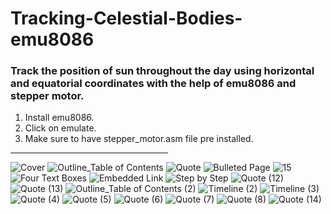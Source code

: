 # Tracking-Celestial-Bodies-emu8086
<h3> Track the position of sun throughout the day using horizontal and equatorial coordinates with the help of emu8086 and stepper motor.</h3>
<ol>  
  <li>Install emu8086.</li>
  <li>Click on emulate.</li>
  <li>Make sure to have stepper_motor.asm file pre installed.</li>
</ol>
<hr style="width:50%;text-align:left;margin-left:0">

![Cover](https://user-images.githubusercontent.com/62770603/148592545-f2e06082-51bf-4da0-a3df-f8432e770e31.png)
![Outline_Table of Contents](https://user-images.githubusercontent.com/62770603/148592582-4256deb8-7b1e-42dc-beb7-40bad097eaa5.png)
![Quote](https://user-images.githubusercontent.com/62770603/148592732-c5ac6211-997e-43c4-8f49-aee98de1e5f7.png)
![Bulleted Page](https://user-images.githubusercontent.com/62770603/148592655-ee9a6823-3836-45d8-853b-dcad56046b19.png)
![15](https://user-images.githubusercontent.com/62770603/148592658-d188aef9-f6e1-4dcc-9032-fcab3e9042e4.png)
![Four Text Boxes](https://user-images.githubusercontent.com/62770603/148592669-c8d439ae-644a-4a58-b4c5-f34e708e9943.png)
![Embedded Link](https://user-images.githubusercontent.com/62770603/148592671-9a66504c-a5f8-4637-9212-a68ad40d23c7.png)
![Step by Step](https://user-images.githubusercontent.com/62770603/148592736-d242c996-b6f0-4d25-b31b-a2038cf96a94.png)
![Quote (12)](https://user-images.githubusercontent.com/62770603/148592695-08a5c5c6-e00a-4380-ace1-e0ac0c9bb375.png)
![Quote (13)](https://user-images.githubusercontent.com/62770603/148592701-c4d3e7f4-56eb-4cc3-bf65-b2915cb7aeb0.png)
![Outline_Table of Contents (2)](https://user-images.githubusercontent.com/62770603/148592739-8fba6046-f97f-4eb6-816e-b01009144699.png)
![Timeline (2)](https://user-images.githubusercontent.com/62770603/148592744-2c89f3d1-624b-4c61-90b4-783ce9386445.png)
![Timeline (3)](https://user-images.githubusercontent.com/62770603/148592746-05208ea1-0a59-42da-a758-dd23e488118f.png)
![Quote (4)](https://user-images.githubusercontent.com/62770603/148592712-b6c0010f-01aa-4497-b036-7c27712773e6.png)
![Quote (5)](https://user-images.githubusercontent.com/62770603/148592716-8cc65210-9705-4ade-a957-f79771663af5.png)
![Quote (6)](https://user-images.githubusercontent.com/62770603/148592724-fbe328d9-9376-446a-bc0d-104ce1ffe2e0.png)
![Quote (7)](https://user-images.githubusercontent.com/62770603/148592730-24085db9-6b94-43b5-8307-73ac5d9169e7.png)
![Quote (8)](https://user-images.githubusercontent.com/62770603/148592706-3e6aef0c-1582-4514-8b0d-3a3a598d783f.png)
![Quote (14)](https://user-images.githubusercontent.com/62770603/148592707-7264ace2-c61d-4c8d-8222-f2d7053af38b.png)
